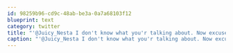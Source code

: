 ```yaml
---
id: 98259b96-cd9c-48ab-be3a-0a7a68103f12
blueprint: text
category: twitter
title: "'@Juicy_Nesta I don't know what you'r talking about. Now excuse me while I go eat some chips and pizza and pretzels."
caption: "'@Juicy_Nesta I don't know what you'r talking about. Now excuse me while I go eat some chips and pizza and pretzels."
---
```

